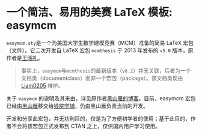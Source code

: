 # 一个简洁、易用的美赛 LaTeX 模板: easymcm

`easymcm.sty`是一个为美国大学生数学建模竞赛（MCM）准备的简易 LaTeX 宏包（文件）。它二次开发自 LaTeX 宏包 `mcmthesis` 于 2013 年发布的 `v5.0` 版本，原作者是[王昭礼](http://www.latexstudio.net)。

> 事实上，`easymcm`与`mcmthesis`的最新版本（`v6.2`）并无关联，后者为一个文档类（documentclass）而非一个宏包（package）。该文档类现由 [Liam0205](https://github.com/Liam0205/mcmthesis/releases/) 维护。

关于 `easymcm` 的说明及其来由，详见原作者[黑山雁的博客](https://www.cnblogs.com/xjtu-blacksmith/p/9737960.html)。目前，easymcm 宏包已经由[黑山雁](https://github.com/xjtu-blacksmith)移交给[钱院学辅](https://github.com/qyxf)，仍由黑山雁负责当前的开发。

开发和分享此宏包，并无功利目的，仅是为了方便初学者的使用；基于此目的，作者不会将该宏包正式发布到 CTAN 之上，仅供国内用户学习使用。
